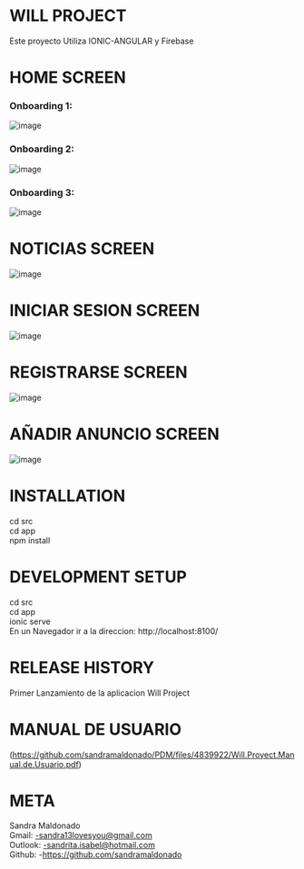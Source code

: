 
# WILL PROJECT
Este proyecto Utiliza IONIC-ANGULAR y Firebase

# HOME SCREEN
### Onboarding 1:
![image](https://user-images.githubusercontent.com/48703675/85913496-6c52cd80-b803-11ea-897f-6abfa1bbff46.png)

### Onboarding 2:
![image](https://user-images.githubusercontent.com/48703675/85913547-c6ec2980-b803-11ea-9c13-8bd50360ad98.png)

### Onboarding 3:
![image](https://user-images.githubusercontent.com/48703675/85913571-f0a55080-b803-11ea-9615-246fa0593754.png)

# NOTICIAS SCREEN
![image](https://user-images.githubusercontent.com/48703675/85913584-103c7900-b804-11ea-9f5e-aa01ad8f7ba3.png)

# INICIAR SESION SCREEN
![image](https://user-images.githubusercontent.com/48703675/85913595-3235fb80-b804-11ea-9b3a-3fee9c0b771c.png)

# REGISTRARSE SCREEN
![image](https://user-images.githubusercontent.com/48703675/85913607-3eba5400-b804-11ea-8f4e-5f1496b63992.png)

# AÑADIR ANUNCIO SCREEN
![image](https://user-images.githubusercontent.com/48703675/85913613-4da10680-b804-11ea-83d4-7fd9f3770d44.png)

# INSTALLATION
cd src\
cd app\
npm install

# DEVELOPMENT SETUP
cd src\
cd app\
ionic serve\
En un Navegador ir a la direccion: http://localhost:8100/
# RELEASE HISTORY
Primer Lanzamiento de la aplicacion Will Project
# MANUAL DE USUARIO
(https://github.com/sandramaldonado/PDM/files/4839922/Will.Proyect.Manual.de.Usuario.pdf)
# META
Sandra Maldonado\
Gmail: -sandra13lovesyou@gmail.com\
Outlook: -sandrita.isabel@hotmail.com\
Github: -https://github.com/sandramaldonado
